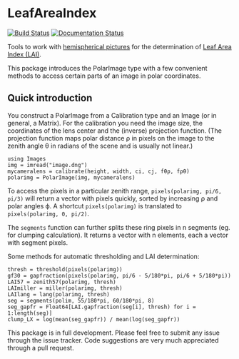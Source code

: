 # LeafAreaIndex

[![Build Status](https://travis-ci.org/ETC-UA/LeafAreaIndex.jl.svg?branch=master)](https://travis-ci.org/ETC-UA/LeafAreaIndex.jl)
[![Documentation Status](https://readthedocs.org/projects/leafareaindexjl/badge/?version=latest)](https://readthedocs.org/projects/leafareaindexjl/?badge=latest)

Tools to work with [hemispherical pictures](http://en.wikipedia.org/wiki/Hemispherical_photography) for the determination of [Leaf Area Index (LAI)](http://en.wikipedia.org/wiki/Leaf_area_index).

This package introduces the PolarImage type with a few convenient methods to access certain parts of an image in polar coordinates.

## Quick introduction

You construct a PolarImage from a Calibration type and an Image (or in general, a Matrix). For the calibration you need the image size, the coordinates of the lens center and the (inverse) projection function. 
(The projection function maps polar distance ρ in pixels on the image to the zenith angle θ in radians of the scene and is usually not linear.)

    using Images
    img = imread("image.dng")
    mycameralens = calibrate(height, width, ci, cj, fθρ, fρθ)
    polarimg = PolarImage(img, mycameralens)



To access the pixels in a particular zenith range, `pixels(polarimg, pi/6, pi/3)` will return a vector with pixels quickly, sorted by increasing ρ and polar angles ϕ. A shortcut `pixels(polarimg)` is translated to `pixels(polarimg, 0, pi/2)`.

The `segments` function can further splits these ring pixels in n segments (eg. for clumping calculation). It returns a vector with n elements, each a vector with segment pixels.

Some methods for automatic thresholding and LAI determination:

    thresh = threshold(pixels(polarimg))
    gf30 = gapfraction(pixels(polarimg, pi/6 - 5/180*pi, pi/6 + 5/180*pi))
    LAI57 = zenith57(polarimg, thresh)
    LAImiller = miller(polarimg, thresh)
    LAIlang = lang(polarimg, thresh)
    seg = segments(polim, 55/180*pi, 60/180*pi, 8)
    seg_gapfr = Float64[LAI.gapfraction(seg[i], thresh) for i = 1:length(seg)]
    clump_LX = log(mean(seg_gapfr)) / mean(log(seg_gapfr))

This package is in full development. Please feel free to submit any issue through the issue tracker. Code suggestions are very much appreciated through a pull request.



